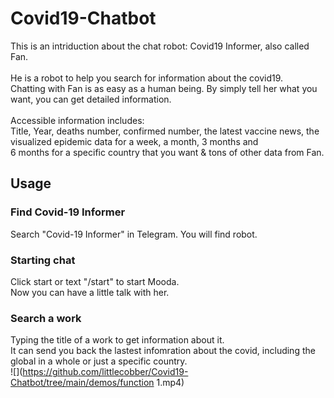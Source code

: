 # Covid19-Chatbot

This is an intriduction about the chat robot: Covid19 Informer, also called Fan.<br><br>
He is a robot to help you search for information about the covid19.<br>
Chatting with Fan is as easy as a human being. By simply tell her what you want, you can get detailed information.<br><br>
Accessible information includes: <br>Title, Year, deaths number, confirmed number, the latest vaccine news, the visualized
epidemic data for a week, a month, 3 months and <br>
6 months for a specific country that you want & tons of other data from Fan.


## Usage

### Find Covid-19 Informer
Search "Covid-19 Informer" in Telegram. You will find robot.<br>


### Starting chat
Click start or text "/start" to start Mooda.<br>
Now you can have a little talk with her.<br>

### Search a work
Typing the title of a work to get information about it.<br>
It can send you back the lastest infomration about the covid, including the global in a whole
or just a specific country.<br>
![](https://github.com/littlecobber/Covid19-Chatbot/tree/main/demos/function 1.mp4)<br>

